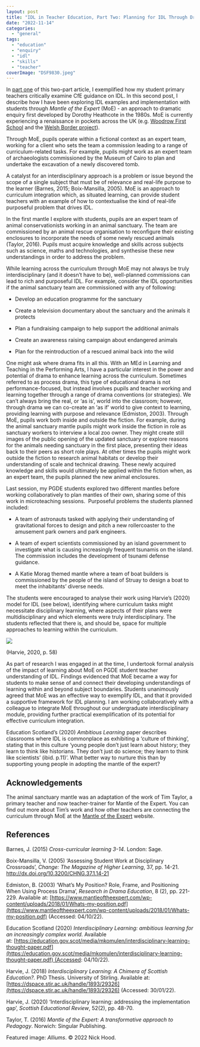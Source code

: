 ```yaml
---
layout: post
title: "IDL in Teacher Education, Part Two: Planning for IDL Through Dramatic Enquiry"
date: "2022-11-14"
categories: 
  - "general"
tags: 
  - "education"
  - "enquiry"
  - "idl"
  - "skills"
  - "teacher"
coverImage: "DSF9830.jpeg"
---
```


In [part one](https://idlnetwork.org/2022/11/idl-in-teacher-education-part-one-the-idl-implementation-gap/) of this two-part article, I exemplified how my student primary teachers critically examine CfE guidance on IDL. In this second post, I describe how I have been exploring IDL examples and implementation with students through _Mantle of the Expert_ (MoE) - an approach to dramatic enquiry first developed by Dorothy Heathcote in the 1980s. MoE is currently experiencing a renaissance in pockets across the UK (e.g. [Woodrow First School](https://www.woodrowfirstschool.co.uk/) and the [Welsh Border project](https://www.mantleoftheexpert.com/news-post/new-project-on-the-welsh-borders/)).  

Through MoE, pupils operate within a fictional context as an expert team, working for a client who sets the team a commission leading to a range of curriculum-related tasks. For example, pupils might work as an expert team of archaeologists commissioned by the Museum of Cairo to plan and undertake the excavation of a newly discovered tomb.

A catalyst for an interdisciplinary approach is a problem or issue beyond the scope of a single subject that must be of relevance and real-life purpose to the learner (Barnes, 2015; Boix-Mansilla, 2005). MoE is an approach to curriculum integration which, as situated learning, can provide student teachers with an example of how to contextualise the kind of real-life purposeful problem that drives IDL.

In the first mantle I explore with students, pupils are an expert team of animal conservationists working in an animal sanctuary. The team are commissioned by an animal rescue organisation to reconfigure their existing enclosures to incorporate the needs of some newly rescued animals (Taylor, 2016). Pupils must acquire knowledge and skills across subjects such as science, maths and technologies, and synthesise these new understandings in order to address the problem.

While learning across the curriculum through MoE may not always be truly interdisciplinary (and it doesn’t have to be), well-planned commissions can lead to rich and purposeful IDL. For example, consider the IDL opportunities if the animal sanctuary team are commissioned with any of following:

- Develop an education programme for the sanctuary

- Create a television documentary about the sanctuary and the animals it protects

- Plan a fundraising campaign to help support the additional animals

- Create an awareness raising campaign about endangered animals

- Plan for the reintroduction of a rescued animal back into the wild

One might ask where drama fits in all this. With an MEd in Learning and Teaching in the Performing Arts, I have a particular interest in the power and potential of drama to enhance learning across the curriculum. Sometimes referred to as process drama, this type of educational drama is not performance-focused, but instead involves pupils and teacher working and learning together through a range of drama conventions (or strategies). We can’t always bring the real, or ‘as is’, world into the classroom; however, through drama we can co-create an ‘as if’ world to give context to learning, providing learning with purpose and relevance (Edmiston, 2003). Through MoE, pupils work both inside and outside the fiction. For example, during the animal sanctuary mantle pupils might work inside the fiction in role as sanctuary workers to interview a local zoo owner. They might create still images of the public opening of the updated sanctuary or explore reasons for the animals needing sanctuary in the first place, presenting their ideas back to their peers as short role plays. At other times the pupils might work outside the fiction to research animal habitats or develop their understanding of scale and technical drawing. These newly acquired knowledge and skills would ultimately be applied within the fiction when, as an expert team, the pupils planned the new animal enclosures.

Last session, my PGDE students explored two different mantles before working collaboratively to plan mantles of their own, sharing some of this work in microteaching sessions.  Purposeful problems the students planned included:

- A team of astronauts tasked with applying their understanding of gravitational forces to design and pitch a new rollercoaster to the amusement park owners and park engineers.

- A team of expert scientists commissioned by an island government to investigate what is causing increasingly frequent tsunamis on the island. The commission includes the development of tsunami defense guidance.

- A Katie Morag themed mantle where a team of boat builders is commissioned by the people of the island of Struay to design a boat to meet the inhabitants’ diverse needs.

The students were encouraged to analyse their work using Harvie’s (2020) model for IDL (see below), identifying where curriculum tasks might necessitate disciplinary learning, where aspects of their plans were multidisciplinary and which elements were truly interdisciplinary. The students reflected that there is, and should be, space for multiple approaches to learning within the curriculum.

![](/images/Doig-Harvie.png)

(Harvie, 2020, p. 58)

As part of research I was engaged in at the time, I undertook formal analysis of the impact of learning about MoE on PGDE student teacher understanding of IDL. Findings evidenced that MoE became a way for students to make sense of and connect their developing understandings of learning within and beyond subject boundaries. Students unanimously agreed that MoE was an effective way to exemplify IDL, and that it provided a supportive framework for IDL planning. I am working collaboratively with a colleague to integrate MoE throughout our undergraduate interdisciplinary module, providing further practical exemplification of its potential for effective curriculum integration.

Education Scotland’s (2020) _Ambitious Learning_ paper describes classrooms where IDL is commonplace as exhibiting a ‘culture of thinking’, stating that in this culture ‘young people don’t just learn about history; they learn to think like historians. They don’t just do science; they learn to think like scientists’ (ibid. p.11)’. What better way to nurture this than by supporting young people in adopting the mantle of the expert?

## Acknowledgements

The animal sanctuary mantle was an adaptation of the work of Tim Taylor, a primary teacher and now teacher-trainer for Mantle of the Expert. You can find out more about Tim’s work and how other teachers are connecting the curriculum through MoE at the [Mantle of the Expert](https://www.mantleoftheexpert.com) website.

## References

Barnes, J. (2015) _Cross-curricular learning 3-14_. London: Sage.

Boix-Mansilla, V. (2005) ‘Assessing Student Work at Disciplinary Crossroads’, _Change: The Magazine of Higher Learning_, 37, pp. 14-21. http://dx.doi.org/10.3200/CHNG.37.1.14-21

Edmiston, B. (2003) ‘What’s My Position? Role, Frame, and Positioning When Using Process Drama’, _Research in Drama Education_, 8 (2), pp. 221-229. Available at: [https://www.mantleoftheexpert.com/wp-content/uploads/2018/01/Whats-my-position.pdf](https://www.mantleoftheexpert.com/wp-content/uploads/2018/01/Whats-my-position.pdf) (Accessed: 04/10/22).

Education Scotland (2020) _Interdisciplinary Learning: ambitious learning for an increasingly complex world._ Available at: [https://education.gov.scot/media/mkomulen/interdisciplinary-learning-thought-paper.pdf](https://education.gov.scot/media/mkomulen/interdisciplinary-learning-thought-paper.pdf) (Accessed: 04/10/22). 

Harvie, J. (2018) _Interdisciplinary Learning: A Chimera of Scottish Education?._ PhD Thesis. University of Stirling. Available at: [https://dspace.stir.ac.uk/handle/1893/29326](https://dspace.stir.ac.uk/handle/1893/29326) (Accessed: 30/01/22).

Harvie, J. (2020) ‘Interdisciplinary learning: addressing the implementation gap’, _Scottish Educational Review_, 52(2), pp. 48-70.

Taylor, T. (2016) _Mantle of the Expert: A transformative approach to Pedagogy_. Norwich: Singular Publishing.

Featured image: _Alliums_. © 2022 Nick Hood.
